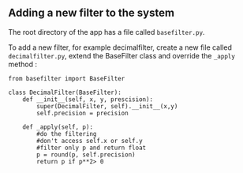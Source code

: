 Adding a new filter to the system
---------------------------------
The root directory of the app has a file called `basefilter.py`. 

To add a new filter, for example decimalfilter, create a new file called `decimalfilter.py`, extend the BaseFilter class and override the `_apply` method :

    from basefilter import BaseFilter
    
    class DecimalFilter(BaseFilter):
        def __init__(self, x, y, prescision):
            super(DecimalFilter, self).__init__(x,y)
            self.precision = precision
            
        def _apply(self, p):
            #do the filtering
            #don't access self.x or self.y
            #filter only p and return float
            p = round(p, self.precision)
		    return p if p**2> 0